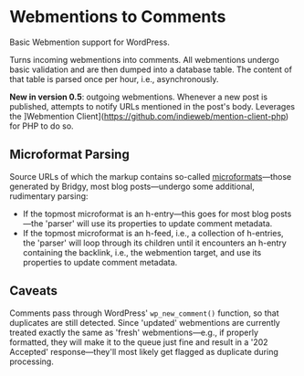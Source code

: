 # Webmentions to Comments
Basic Webmention support for WordPress.

Turns incoming webmentions into comments. All webmentions undergo basic validation and are then dumped into a database table. The content of that table is parsed once per hour, i.e., asynchronously.

**New in version 0.5**: outgoing webmentions. Whenever a new post is published, attempts to notify URLs mentioned in the post's body. Leverages the ]Webmention Client](https://github.com/indieweb/mention-client-php) for PHP to do so.

## Microformat Parsing
Source URLs of which the markup contains so-called [microformats](http://microformats.org/)—those generated by Bridgy, most blog posts—undergo some additional, rudimentary parsing:
* If the topmost microformat is an h-entry—this goes for most blog posts—the 'parser' will use its properties to update comment metadata.
* If the topmost microformat is an h-feed, i.e., a collection of h-entries, the 'parser' will loop through its children until it encounters an h-entry containing the backlink, i.e., the webmention target, and use its properties to update comment metadata.

## Caveats
Comments pass through WordPress' `wp_new_comment()` function, so that duplicates are still detected. Since 'updated' webmentions are currently treated exactly the same as 'fresh' webmentions—e.g., if properly formatted, they will make it to the queue just fine and result in a '202 Accepted' response—they'll most likely get flagged as duplicate during processing.
